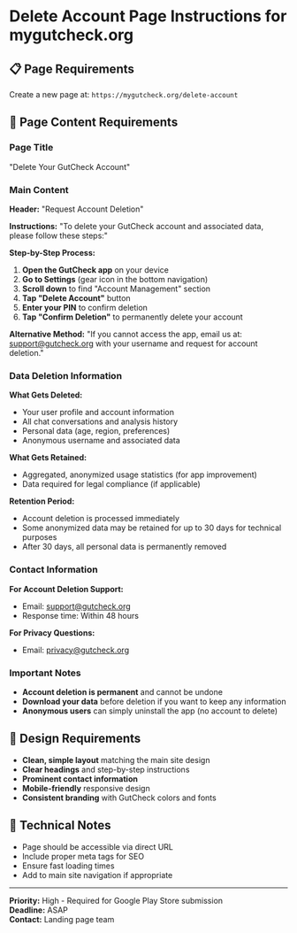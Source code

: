 # Delete Account Page Instructions for mygutcheck.org

## 📋 **Page Requirements**

Create a new page at: `https://mygutcheck.org/delete-account`

## 🎯 **Page Content Requirements**

### **Page Title**
"Delete Your GutCheck Account"

### **Main Content**

**Header:**
"Request Account Deletion"

**Instructions:**
"To delete your GutCheck account and associated data, please follow these steps:"

**Step-by-Step Process:**
1. **Open the GutCheck app** on your device
2. **Go to Settings** (gear icon in the bottom navigation)
3. **Scroll down** to find "Account Management" section
4. **Tap "Delete Account"** button
5. **Enter your PIN** to confirm deletion
6. **Tap "Confirm Deletion"** to permanently delete your account

**Alternative Method:**
"If you cannot access the app, email us at: support@gutcheck.org with your username and request for account deletion."

### **Data Deletion Information**

**What Gets Deleted:**
- Your user profile and account information
- All chat conversations and analysis history
- Personal data (age, region, preferences)
- Anonymous username and associated data

**What Gets Retained:**
- Aggregated, anonymized usage statistics (for app improvement)
- Data required for legal compliance (if applicable)

**Retention Period:**
- Account deletion is processed immediately
- Some anonymized data may be retained for up to 30 days for technical purposes
- After 30 days, all personal data is permanently removed

### **Contact Information**

**For Account Deletion Support:**
- Email: support@gutcheck.org
- Response time: Within 48 hours

**For Privacy Questions:**
- Email: privacy@gutcheck.org

### **Important Notes**

- **Account deletion is permanent** and cannot be undone
- **Download your data** before deletion if you want to keep any information
- **Anonymous users** can simply uninstall the app (no account to delete)

## 🎨 **Design Requirements**

- **Clean, simple layout** matching the main site design
- **Clear headings** and step-by-step instructions
- **Prominent contact information**
- **Mobile-friendly** responsive design
- **Consistent branding** with GutCheck colors and fonts

## 📱 **Technical Notes**

- Page should be accessible via direct URL
- Include proper meta tags for SEO
- Ensure fast loading times
- Add to main site navigation if appropriate

---

**Priority:** High - Required for Google Play Store submission  
**Deadline:** ASAP  
**Contact:** Landing page team
